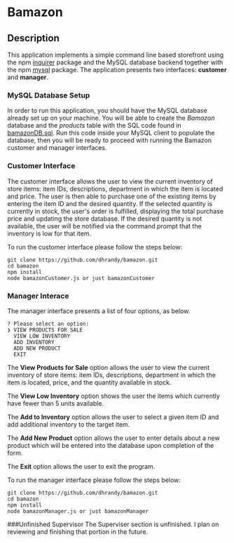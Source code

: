 # Bamazon

## Description

This application implements a simple command line based storefront using the npm [inquirer](https://www.npmjs.com/package/inquirer) package and the MySQL database backend together with the npm [mysql](https://www.npmjs.com/package/mysql) package. The application presents two interfaces: **customer** and **manager**.

### MySQL Database Setup

In order to run this application, you should have the MySQL database already set up on your machine.  You will be able to create the *Bamazon* database and the *products* table with the SQL code found in [bamazonDB.sql](bamazonDB.sql). Run this code inside your MySQL client to populate the database, then you will be ready to proceed with running the Bamazon customer and manager interfaces.

### Customer Interface

The customer interface allows the user to view the current inventory of store items: item IDs, descriptions, department in which the item is located and price. The user is then able to purchase one of the existing items by entering the item ID and the desired quantity. If the selected quantity is currently in stock, the user's order is fulfilled, displaying the total purchase price and updating the store database. If the desired quantity is not available, the user will be notified via the command prompt that the inventory is low for that item.

To run the customer interface please follow the steps below:

	git clone https://github.com/dhrandy/bamazon.git
	cd bamazon
	npm install
	node bamazonCustomer.js or just bamazonCustomer

### Manager Interace

The manager interface presents a list of four options, as below. 

	? Please select an option: 
	❯ VIEW PRODUCTS FOR SALE 
	  VIEW LOW INVENTORY
	  ADD INVENTORY
	  ADD NEW PRODUCT
	  EXIT
	  
The **View Products for Sale** option allows the user to view the current inventory of store items: item IDs, descriptions, department in which the item is located, price, and the quantity available in stock. 

The **View Low Inventory** option shows the user the items which currently have fewer than 5 units available.

The **Add to Inventory** option allows the user to select a given item ID and add additional inventory to the target item.

The **Add New Product** option allows the user to enter details about a new product which will be entered into the database upon completion of the form.

The **Exit** option allows the user to exit the program.

To run the manager interface please follow the steps below:

	git clone https://github.com/dhrandy/bamazon.git
	cd bamazon
	npm install
	node bamazonManager.js or just bamazonManager

###Unfinished Supervisor
The Superviser section is unfinished. I plan on reviewing and finishing that portion in the future.
